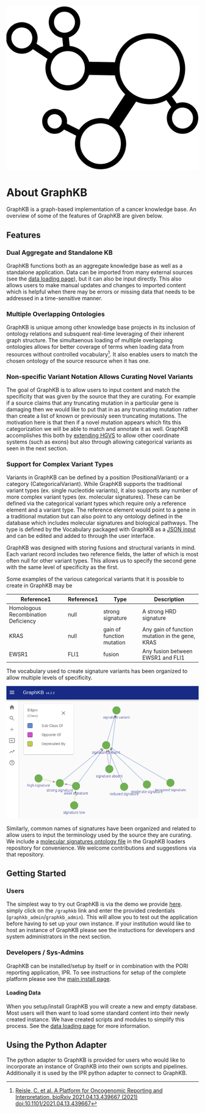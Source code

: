 <div class="graphkb__title" markdown="1">

![graphkb logo](../images/graph-icon_outline.svg)

# About GraphKB

</div>

GraphKB is a graph-based implementation of a cancer knowledge base. An overview of some of the features of GraphKB are given below.

## Features

### Dual Aggregate and Standalone KB

GraphKB functions both as an aggregate knowledge base as well as a standalone application. Data can be imported from many external sources (see the [data loading page](./loading_data.md)), but it can also be input directly. This also allows users to make manual updates and changes to imported content which is helpful when there may be errors or missing data that needs to be addressed in a time-sensitive manner.

### Multiple Overlapping Ontologies

GraphKB is unique among other knowledge base projects in its inclusion of ontology relations and subsquent real-time leveraging of their inherent graph structure. The simultaenous loading of multiple overlapping ontologies allows for better coverage of terms when loading data from resources without controlled vocabulary[^1]. It also enables users to match the chosen ontology of the source resource when it has one.

[^1]: [Reisle, C. et al. A Platform for Oncogenomic Reporting and Interpretation. bioRxiv 2021.04.13.439667 (2021) doi:10.1101/2021.04.13.439667](https://www.biorxiv.org/content/10.1101/2021.04.13.439667v1)

### Non-specific Variant Notation Allows Curating Novel Variants

The goal of GraphKB is to allow users to input content and match the specificity that was given by the source that they are curating. For example if a source claims that any truncating mutation in a particular gene is damaging then we would like to put that in as any truncating mutation rather than create a list of known or previously seen truncating mutations. The motivation here is that then if a novel mutation appears which fits this categorization we will be able to match and annotate it as well. GraphKB accomplishes this both by [extending HGVS](../variant_notation/index.md) to allow other coordinate systems (such as exons) but also through allowing categorical variants as seen in the next section.

### Support for Complex Variant Types

Variants in GraphKB can be defined by a position (PositionalVariant) or a category (CategoricalVariant). While GraphKB supports the traditional variant types (ex. single nucleotide variants), it also supports any number of more complex variant types (ex. molecular signatures). These can be defined via the categorical variant types which require only a reference element and a variant type. The reference element would point to a gene in a traditional mutation but can also point to any ontology defined in the database which includes molecular signatures and biological pathways. The type is defined by the Vocabulary packaged with GraphKB as a [JSON input](https://github.com/bcgsc/pori_graphkb_loader/blob/develop/data/vocab.json) and can be edited and added to through the user interface.

GraphKB was designed with storing fusions and structural variants in mind. Each variant record includes two reference fields, the latter of which is most often null for other variant types. This allows us to specify the second gene with the same level of specificity as the first.

Some examples of the various categorical variants that it is possible to create in GraphKB may be

| Reference1                          | Reference1 | Type                      | Description                                     |
| ----------------------------------- | ---------- | ------------------------- | ----------------------------------------------- |
| Homologous Recombination Deficiency | null       | strong signature          | A strong HRD signature                          | null |
| KRAS                                | null       | gain of function mutation | Any gain of function mutation in the gene, KRAS |
| EWSR1                               | FLI1       | fusion                    | Any fusion between EWSR1 and FLI1               |

The vocabulary used to create signature variants has been organized to allow multiple levels of specificity.

![signature vocab terminology](./images/graphkb_client.signature_vocab.png)

Similarly, common names of signatures have been organized and related to allow users to input the terminology used by the source they are curating. We include a [molecular signatures ontology file](https://github.com/bcgsc/pori_graphkb_loader/blob/develop/data/signatures.json) in the GraphKB loaders repository for convenience. We welcome contributions and suggestions via that repository.

## Getting Started

### Users

The simplest way to try out GraphKB is via the demo we provide [here](https://pori-demo.bcgsc.ca/).
simply click on the `/graphkb` link and enter the provided credentials (`graphkb_admin`/`graphkb_admin`).
This will allow you to test out the application before having to set up your own instance. If your
institution would like to host an instance of GraphKB please see the instuctions for developers and
system administrators in the next section.

### Developers / Sys-Admins

GraphKB can be installed/setup by itself or in combination with the PORI reporting application, IPR.
To see instructions for setup of the complete platform please see the [main install page](../install.md).

#### Loading Data

When you setup/install GraphKB you will create a new and empty database. Most users will then
want to load some standard content into their newly created instance. We have created scripts and
modules to simplify this process. See the [data loading page](./loading_data.md) for more information.

## Using the Python Adapter

The python adapter to GraphKB is provided for users who would like to incorporate an instance of
GraphKB into their own scripts and pipelines. Additionally it is used by the IPR python adapter to
connect to GraphKB.
